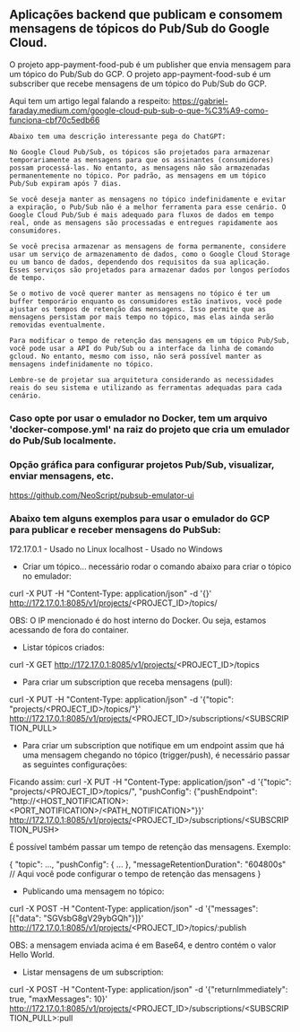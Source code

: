 ## Aplicações backend que publicam e consomem mensagens de tópicos do Pub/Sub do Google Cloud.

O projeto app-payment-food-pub é um publisher que envia mensagem para um tópico do Pub/Sub do GCP.
O projeto app-payment-food-sub é um subscriber que recebe mensagens de um tópico do Pub/Sub do GCP.

Aqui tem um artigo legal falando a respeito:
https://gabriel-faraday.medium.com/google-cloud-pub-sub-o-que-%C3%A9-como-funciona-cbf70c5edb66

```
Abaixo tem uma descrição interessante pega do ChatGPT:

No Google Cloud Pub/Sub, os tópicos são projetados para armazenar temporariamente as mensagens para que os assinantes (consumidores) possam processá-las. No entanto, as mensagens não são armazenadas permanentemente no tópico. Por padrão, as mensagens em um tópico Pub/Sub expiram após 7 dias.

Se você deseja manter as mensagens no tópico indefinidamente e evitar a expiração, o Pub/Sub não é a melhor ferramenta para esse cenário. O Google Cloud Pub/Sub é mais adequado para fluxos de dados em tempo real, onde as mensagens são processadas e entregues rapidamente aos consumidores.

Se você precisa armazenar as mensagens de forma permanente, considere usar um serviço de armazenamento de dados, como o Google Cloud Storage ou um banco de dados, dependendo dos requisitos da sua aplicação. Esses serviços são projetados para armazenar dados por longos períodos de tempo.

Se o motivo de você querer manter as mensagens no tópico é ter um buffer temporário enquanto os consumidores estão inativos, você pode ajustar os tempos de retenção das mensagens. Isso permite que as mensagens persistam por mais tempo no tópico, mas elas ainda serão removidas eventualmente.

Para modificar o tempo de retenção das mensagens em um tópico Pub/Sub, você pode usar a API do Pub/Sub ou a interface da linha de comando gcloud. No entanto, mesmo com isso, não será possível manter as mensagens indefinidamente no tópico.

Lembre-se de projetar sua arquitetura considerando as necessidades reais do seu sistema e utilizando as ferramentas adequadas para cada cenário.
```

### Caso opte por usar o emulador no Docker, tem um arquivo 'docker-compose.yml' na raiz do projeto que cria um emulador do Pub/Sub localmente.

### Opção gráfica para configurar projetos Pub/Sub, visualizar, enviar mensagens, etc.
https://github.com/NeoScript/pubsub-emulator-ui

### Abaixo tem alguns exemplos para usar o emulador do GCP para publicar e receber mensagens do PubSub:

172.17.0.1 - Usado no Linux
localhost - Usado no Windows

- Criar um tópico... necessário rodar o comando abaixo para criar o tópico no emulador:

curl -X PUT -H "Content-Type: application/json" -d '{}' http://172.17.0.1:8085/v1/projects/<PROJECT_ID>/topics/<TOPIC>

OBS: O IP mencionado é do host interno do Docker. Ou seja, estamos acessando de fora do container.

- Listar tópicos criados:

curl -X GET http://172.17.0.1:8085/v1/projects/<PROJECT_ID>/topics

- Para criar um subscription que receba mensagens (pull):

curl -X PUT -H "Content-Type: application/json" -d '{"topic": "projects/<PROJECT_ID>/topics/<TOPIC>"}' http://172.17.0.1:8085/v1/projects/<PROJECT_ID>/subscriptions/<SUBSCRIPTION_PULL>

- Para criar um subscription que notifique em um endpoint assim que há uma mensagem chegando no tópico (trigger/push), é necessário passar as seguintes configurações:

Ficando assim:
curl -X PUT -H "Content-Type: application/json" -d '{"topic": "projects/<PROJECT_ID>/topics/<TOPIC>", "pushConfig": {"pushEndpoint": "http://<HOST_NOTIFICATION>:<PORT_NOTIFICATION>/<PATH_NOTIFICATION>"}}' http://172.17.0.1:8085/v1/projects/<PROJECT_ID>/subscriptions/<SUBSCRIPTION_PUSH>

É possível também passar um tempo de retenção das mensagens. Exemplo:

{
  "topic": ...,
  "pushConfig": {
    ...
  },
  "messageRetentionDuration": "604800s" // Aqui você pode configurar o tempo de retenção das mensagens
}

- Publicando uma mensagem no tópico:

curl -X POST -H "Content-Type: application/json" -d '{"messages": [{"data": "SGVsbG8gV29ybGQh"}]}' http://172.17.0.1:8085/v1/projects/<PROJECT_ID>/topics/<TOPIC>:publish

OBS: a mensagem enviada acima é em Base64, e dentro contém o valor Hello World.

- Listar mensagens de um subscription:

curl -X POST -H "Content-Type: application/json" -d '{"returnImmediately": true, "maxMessages": 10}' http://172.17.0.1:8085/v1/projects/<PROJECT_ID>/subscriptions/<SUBSCRIPTION_PULL>:pull
